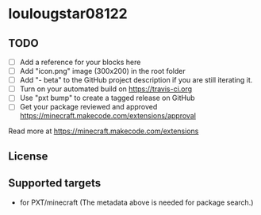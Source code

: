 # loulougstar08122



## TODO

- [ ] Add a reference for your blocks here
- [ ] Add "icon.png" image (300x200) in the root folder
- [ ] Add "- beta" to the GitHub project description if you are still iterating it.
- [ ] Turn on your automated build on https://travis-ci.org
- [ ] Use "pxt bump" to create a tagged release on GitHub
- [ ] Get your package reviewed and approved https://minecraft.makecode.com/extensions/approval

Read more at https://minecraft.makecode.com/extensions

## License



## Supported targets

* for PXT/minecraft
(The metadata above is needed for package search.)

